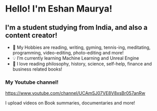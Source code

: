 # Hello! I'm Eshan Maurya!
## I'm a student studying from India, and also a content creator!

- 🌟 My Hobbies are reading, writing, gyming, tennis-ing, meditating, programming, video-editing, photo-editing and more!
- 💡 I’m currently learning Machine Learning and Unreal Engine
- 📙 I love reading philosophy, history, science, self-help, finance and business related books!

### My Youtube channel!

https://www.youtube.com/channel/UCAmSJ07VE8V8xsBr057anRw

I upload videos on Book summaries, documentaries and more!
